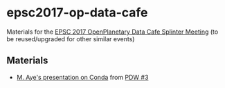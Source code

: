 # epsc2017-op-data-cafe
Materials for  the [EPSC 2017 OpenPlanetary Data Cafe Splinter Meeting](http://meetingorganizer.copernicus.org/EPSC2017/session/26867) (to be reused/upgraded for  other similar events)

## Materials

* [M. Aye's presentation on Conda](https://github.com/openplanetary/epsc2017-op-data-cafe/blob/master/conda_talk.pdf) from [PDW #3](https://www.hou.usra.edu/meetings/planetdata2017/)
